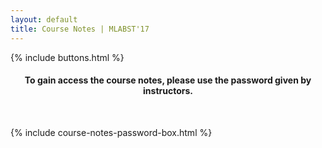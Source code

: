 ```yaml
---
layout: default
title: Course Notes | MLABST'17
---
```


{% include buttons.html %}

<h4><center><b>To gain access the course notes, please use the password given by instructors.</b></center></h4><br>

{% include course-notes-password-box.html %}
